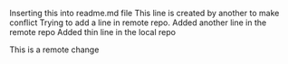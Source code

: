 Inserting this into readme.md file
This line is created by another to make conflict
Trying to add a line in remote repo.
Added another line in the remote repo
Added thin line in the local repo



This is a remote change
